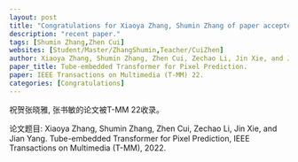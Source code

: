 ```yaml
---
layout: post
title: "Congratulations for Xiaoya Zhang, Shumin Zhang of paper accepted by T-MM 22!"
description: "recent paper."
tags: [Shumin Zhang,Zhen Cui]
websites: [Student/Master/ZhangShumin,Teacher/CuiZhen]
author: Xiaoya Zhang, Shumin Zhang, Zhen Cui, Zechao Li, Jin Xie, and Jian Yang.
paper_title: Tube-embedded Transformer for Pixel Prediction.
paper: IEEE Transactions on Multimedia (T-MM) 22.
categories: [Congratulations]
---
```

祝贺张晓雅, 张书敏的论文被T-MM 22收录。

论文题目: Xiaoya Zhang, Shumin Zhang, Zhen Cui, Zechao Li, Jin Xie, and Jian Yang. Tube-embedded Transformer for Pixel Prediction, IEEE Transactions on Multimedia (T-MM), 2022.
